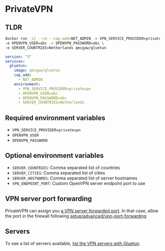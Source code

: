 # PrivateVPN

## TLDR

```sh
docker run -it --rm --cap-add=NET_ADMIN -e VPN_SERVICE_PROVIDER=privatevpn \
-e OPENVPN_USER=abc -e OPENVPN_PASSWORD=abc \
-e SERVER_COUNTRIES=Netherlands qmcgaw/gluetun
```

```yml
version: "3"
services:
  gluetun:
    image: qmcgaw/gluetun
    cap_add:
      - NET_ADMIN
    environment:
      - VPN_SERVICE_PROVIDER=privatevpn
      - OPENVPN_USER=abc
      - OPENVPN_PASSWORD=abc
      - SERVER_COUNTRIES=Netherlands
```

## Required environment variables

- `VPN_SERVICE_PROVIDER=privatevpn`
- `OPENVPN_USER`
- `OPENVPN_PASSWORD`

## Optional environment variables

- `SERVER_COUNTRIES`: Comma separated list of countries
- `SERVER_CITIES`: Comma separated list of cities
- `SERVER_HOSTNAMES`: Comma separated list of server hostnames
- `VPN_ENDPOINT_PORT`: Custom OpenVPN server endpoint port to use

## VPN server port forwarding

PrivateVPN can assign you [a VPN server forwarded port](https://privatevpn.com/blog/guides/195/the-best-vpn-configuration-for-torrenting-fast-(and-safely)).
In that case, allow the port in the firewall following [setup/advanced/vpn-port-forwarding](../advanced/vpn-port-forwarding.md#allow-a-forwarded-port-through-the-firewall)

## Servers

To see a list of servers available, [list the VPN servers with Gluetun](../servers.md#list-of-vpn-servers).
